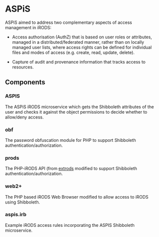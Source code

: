 # ASPiS

ASPiS aimed to address two complementary aspects of access management in iRODS:

* Access authorisation (AuthZ) that is based on user roles or attributes, managed in a distributed/federated manner, rather than on locally managed user lists, where access rights can be defined for individual files and modes of access (e.g. create, read, update, delete).

* Capture of audit and provenance information that tracks access to resources.

## Components

### ASPIS
The ASPiS iRODS microservice which gets the Shibboleth attributes of the user and checks it against the object permissions to decide whether to allow/deny access.

### obf
The password obfuscation module for PHP to support Shibboleth authentication/authorization.

### prods
The PHP-iRODS API (from [extrods](http://code.google.com/p/extrods/) modified to support Shibboleth authentication/authorization.

### web2+
The PHP based iRODS Web Browser modified to allow access to iRODS using Shibboleth.

### aspis.irb
Example iRODS access rules incorporating the ASPIS Shibboleth microservice.

